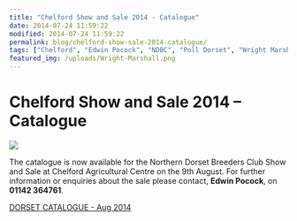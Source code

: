 ```yaml
---
title: "Chelford Show and Sale 2014 - Catalogue"
date: 2014-07-24 11:59:22
modified: 2014-07-24 11:59:22
permalink: blog/chelford-show-sale-2014-catalogue/
tags: ["Chelford", "Edwin Pocock", "NDBC", "Poll Dorset", "Wright Marshall"]
featured_img: /uploads/Wright-Marshall.png
---
```


# Chelford Show and Sale 2014 – Catalogue

![](/uploads/Wright-Marshall.png)

The catalogue is now available for the Northern Dorset Breeders Club Show and Sale at Chelford Agricultural Centre on the 9th August. For further information or enquiries about the sale please contact, **Edwin Pocock**, on **01142 364761**.

[DORSET CATALOGUE - Aug 2014](/uploads/DORSET-CATALOGUE-Aug-2014.docx)
